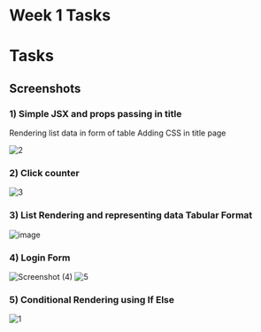 # Week 1 Tasks

# Tasks
## Screenshots
### 1) Simple JSX and props passing in title
Rendering list data in form of table
Adding CSS in title page


![2](https://user-images.githubusercontent.com/72151454/222669099-526b6311-7b49-45b6-acd6-d991b2ad0ab3.PNG)

### 2) Click counter
![3](https://user-images.githubusercontent.com/72151454/222669692-a388db8a-39a2-40f3-bc5b-214bacedf45a.PNG)

### 3) List Rendering and representing data Tabular Format
![image](https://user-images.githubusercontent.com/72151454/222671920-3a0c8de5-58ca-4837-83f2-10dd45810d3e.png)

### 4) Login Form
![Screenshot (4)](https://user-images.githubusercontent.com/72151454/222718950-bc8b91e5-c764-4425-abd5-99825d9e7b0d.png)
![5](https://user-images.githubusercontent.com/72151454/222718805-fb083f01-ef6a-4618-b74d-8737dbcf1922.PNG)

### 5) Conditional Rendering using If Else
![1](https://user-images.githubusercontent.com/72151454/222949730-36e6ba9f-4649-4bb0-9f1f-c545215fadd9.PNG)

